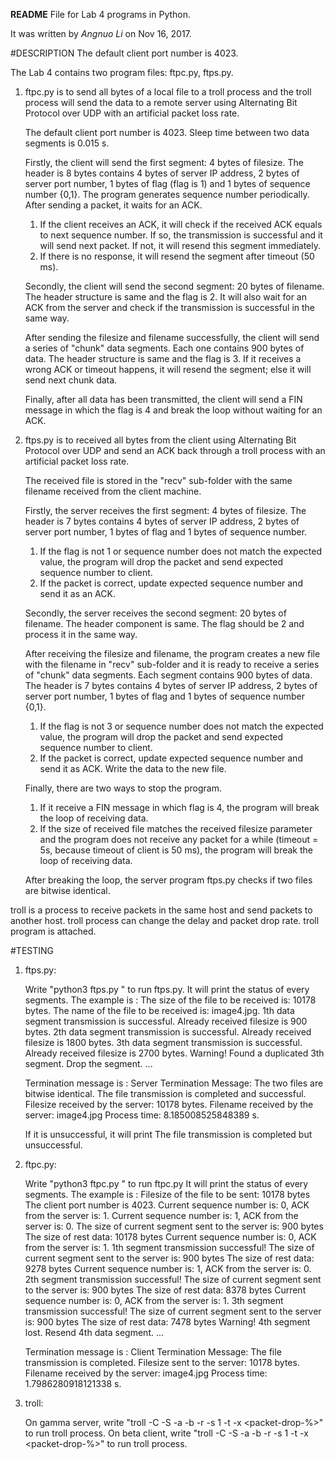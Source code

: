 **README** File for Lab 4 programs in Python.

It was written by *Angnuo Li* on Nov 16, 2017.

#DESCRIPTION
The default client port number is 4023.

The Lab 4 contains two program files: ftpc.py, ftps.py.
    
1. ftpc.py is to send all bytes of a local file to a troll process and the troll process will send the data to a remote server using Alternating Bit Protocol over UDP with an artificial packet loss rate.

    The default client port number is 4023.
    Sleep time between two data segments is 0.015 s.

    Firstly, the client will send the first segment: 4 bytes of filesize. The header is 8 bytes contains 4 bytes of server IP address, 2 bytes of server port number, 1 bytes of flag (flag is 1) and 1 bytes of sequence number {0,1}. The program generates sequence number periodically. After sending a packet, it waits for an ACK.
    1. If the client receives an ACK, it will check if the received ACK equals to next sequence number. If so, the transmission is successful and it will send next packet. If not, it will resend this segment immediately.
    2. If there is no response, it will resend the segment after timeout (50 ms).

    Secondly, the client will send the second segment: 20 bytes of filename. The header structure is same and the flag is 2. It will also wait for an ACK from the server and check if the transmission is successful in the same way. 

    After sending the filesize and filename successfully, the client will send a series of "chunk" data segments. Each one contains 900 bytes of data. The header structure is same and the flag is 3. If it receives a wrong ACK or timeout happens, it will resend the segment; else it will send next chunk data. 

    Finally, after all data has been transmitted, the client will send a FIN message in which the flag is 4 and break the loop without waiting for an ACK.

2. ftps.py is to received all bytes from the client using Alternating Bit Protocol over UDP and send an ACK back through a troll process with an artificial packet loss rate.

    The received file is stored in the "recv" sub-folder with the same filename received from the client machine.

    Firstly, the server receives the first segment: 4 bytes of filesize. The header is 7 bytes contains 4 bytes of server IP address, 2 bytes of server port number, 1 bytes of flag and 1 bytes of sequence number. 
    1. If the flag is not 1 or sequence number does not match the expected value, the program will drop the packet and send expected sequence number to client. 
    2. If the packet is correct, update expected sequence number and send it as an ACK.

    Secondly, the server receives the second segment: 20 bytes of filename. The header component is same. The flag should be 2 and process it in the same way.

    After receiving the filesize and filename, the program creates a new file with the filename in "recv" sub-folder and it is ready to receive a series of "chunk" data segments. Each segment contains 900 bytes of data. The header is 7 bytes contains 4 bytes of server IP address, 2 bytes of server port number, 1 bytes of flag and 1 bytes of sequence number {0,1}. 
    1. If the flag is not 3 or sequence number does not match the expected value, the program will drop the packet and send expected sequence number to client. 
    2. If the packet is correct, update expected sequence number and send it as ACK. Write the data to the new file.

    Finally, there are two ways to stop the program.
    1. If it receive a FIN message in which flag is 4, the program will break the loop of receiving data.
    2. If the size of received file matches the received filesize parameter and the program does not receive any packet for a while (timeout = 5s, because timeout of client is 50 ms), the program will break the loop of receiving data.

    After breaking the loop, the server program ftps.py checks if two files are bitwise identical. 

troll is a process to receive packets in the same host and send packets to another host. troll process can change the delay and packet drop rate. troll program is attached.

#TESTING
1. ftps.py:

    Write "python3 ftps.py <local-port-on-gamma> <troll-port-on-gamma>" to run ftps.py.
    It will print the status of every segments. The example is :
    The size of the file to be received is: 10178 bytes.
    The name of the file to be received is: image4.jpg.
    1th data segment transmission is successful. Already received filesize is 900 bytes.
    2th data segment transmission is successful. Already received filesize is 1800 bytes.
    3th data segment transmission is successful. Already received filesize is 2700 bytes.
    Warning! Found a duplicated 3th segment. Drop the segment.
    ...

    Termination message is :
    Server Termination Message:
    The two files are bitwise identical.
    The file transmission is completed and successful.
    Filesize received by the server: 10178 bytes.
    Filename received by the server: image4.jpg
    Process time: 8.185008525848389 s.

    If it is unsuccessful, it will print 
    The file transmission is completed but unsuccessful.

2. ftpc.py:

    Write "python3 ftpc.py <remote-IP-on-gamma> <remote-port-on-gamma> <troll-port-on-beta> <local-file-to-transfer>" to run ftpc.py
    It will print the status of every segments. The example is :
    Filesize of the file to be sent: 10178 bytes
    The client port number is 4023.
    Current sequence number is: 0, ACK from the server is: 1.
    Current sequence number is: 1, ACK from the server is: 0.
    The size of current segment sent to the server is: 900 bytes
    The size of rest data: 10178 bytes
    Current sequence number is: 0, ACK from the server is: 1.
    1th segment transmission successful!
    The size of current segment sent to the server is: 900 bytes
    The size of rest data: 9278 bytes
    Current sequence number is: 1, ACK from the server is: 0.
    2th segment transmission successful!
    The size of current segment sent to the server is: 900 bytes
    The size of rest data: 8378 bytes
    Current sequence number is: 0, ACK from the server is: 1.
    3th segment transmission successful!
    The size of current segment sent to the server is: 900 bytes
    The size of rest data: 7478 bytes
    Warning! 4th segment lost. Resend 4th data segment.
    ...

    Termination message is :
    Client Termination Message:
    The file transmission is completed.
    Filesize sent to the server: 10178 bytes.
    Filename received by the server: image4.jpg
    Process time: 1.7986280918121338 s.

3. troll:

    On gamma server, write "troll -C <IP-address-of-gamma> -S <IP-address-of-beta> -a <server-port-on-gamma> -b <client-port-on-beta> <troll-port-on-gamma> -r -s 1 -t -x <packet-drop-%>" to run troll process.
    On beta client, write "troll -C <IP-address-of-beta> -S <IP-address-of-gamma> -a <server-port-on-beta> -b <client-port-on-gamma> <troll-port-on-beta> -r -s 1 -t -x <packet-drop-%>" to run troll process.